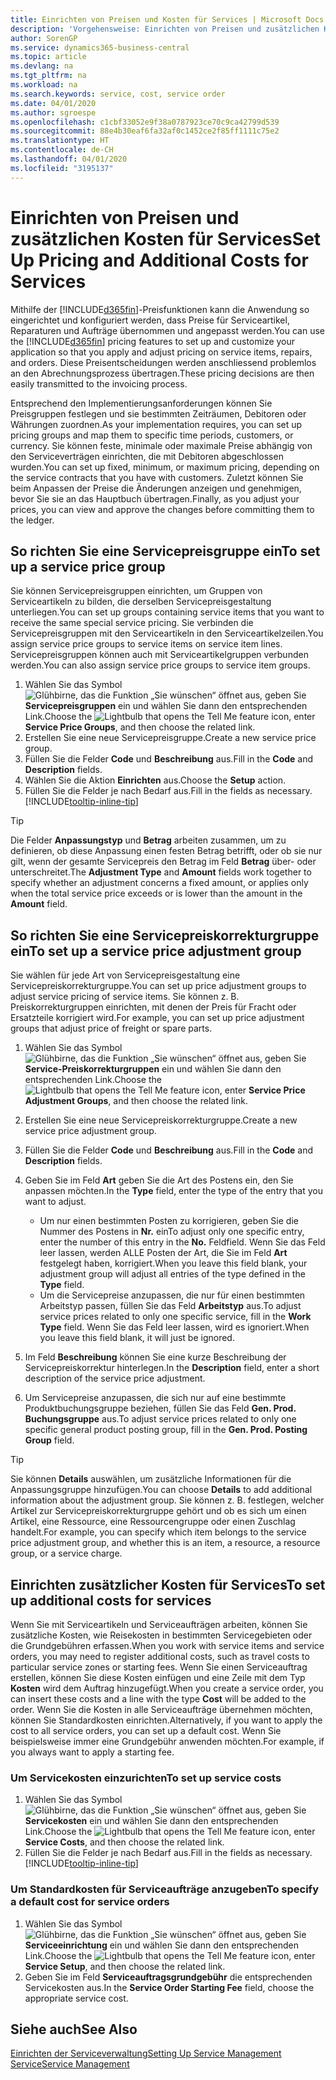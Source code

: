 ```yaml
---
title: Einrichten von Preisen und Kosten für Services | Microsoft Docs
description: 'Vorgehensweise: Einrichten von Preisen und zusätzlichen Kosten für Services.'
author: SorenGP
ms.service: dynamics365-business-central
ms.topic: article
ms.devlang: na
ms.tgt_pltfrm: na
ms.workload: na
ms.search.keywords: service, cost, service order
ms.date: 04/01/2020
ms.author: sgroespe
ms.openlocfilehash: c1cbf33052e9f38a0787923ce70c9ca42799d539
ms.sourcegitcommit: 88e4b30eaf6fa32af0c1452ce2f85ff1111c75e2
ms.translationtype: HT
ms.contentlocale: de-CH
ms.lasthandoff: 04/01/2020
ms.locfileid: "3195137"
---
```

# <a name="set-up-pricing-and-additional-costs-for-services"></a><span data-ttu-id="9a64e-103">Einrichten von Preisen und zusätzlichen Kosten für Services</span><span class="sxs-lookup"><span data-stu-id="9a64e-103">Set Up Pricing and Additional Costs for Services</span></span>
<span data-ttu-id="9a64e-104">Mithilfe der [!INCLUDE[d365fin](includes/d365fin_md.md)]-Preisfunktionen kann die Anwendung so eingerichtet und konfiguriert werden, dass Preise für Serviceartikel, Reparaturen und Aufträge übernommen und angepasst werden.</span><span class="sxs-lookup"><span data-stu-id="9a64e-104">You can use the [!INCLUDE[d365fin](includes/d365fin_md.md)] pricing features to set up and customize your application so that you apply and adjust pricing on service items, repairs, and orders.</span></span> <span data-ttu-id="9a64e-105">Diese Preisentscheidungen werden anschliessend problemlos an den Abrechnungsprozess übertragen.</span><span class="sxs-lookup"><span data-stu-id="9a64e-105">These pricing decisions are then easily transmitted to the invoicing process.</span></span>  
  
<span data-ttu-id="9a64e-106">Entsprechend den Implementierungsanforderungen können Sie Preisgruppen festlegen und sie bestimmten Zeiträumen, Debitoren oder Währungen zuordnen.</span><span class="sxs-lookup"><span data-stu-id="9a64e-106">As your implementation requires, you can set up pricing groups and map them to specific time periods, customers, or currency.</span></span> <span data-ttu-id="9a64e-107">Sie können feste, minimale oder maximale Preise abhängig von den Serviceverträgen einrichten, die mit Debitoren abgeschlossen wurden.</span><span class="sxs-lookup"><span data-stu-id="9a64e-107">You can set up fixed, minimum, or maximum pricing, depending on the service contracts that you have with customers.</span></span> <span data-ttu-id="9a64e-108">Zuletzt können Sie beim Anpassen der Preise die Änderungen anzeigen und genehmigen, bevor Sie sie an das Hauptbuch übertragen.</span><span class="sxs-lookup"><span data-stu-id="9a64e-108">Finally, as you adjust your prices, you can view and approve the changes before committing them to the ledger.</span></span>  

## <a name="to-set-up-a-service-price-group"></a><span data-ttu-id="9a64e-109">So richten Sie eine Servicepreisgruppe ein</span><span class="sxs-lookup"><span data-stu-id="9a64e-109">To set up a service price group</span></span>
<span data-ttu-id="9a64e-110">Sie können Servicepreisgruppen einrichten, um Gruppen von Serviceartikeln zu bilden, die derselben Servicepreisgestaltung unterliegen.</span><span class="sxs-lookup"><span data-stu-id="9a64e-110">You can set up groups containing service items that you want to receive the same special service pricing.</span></span> <span data-ttu-id="9a64e-111">Sie verbinden die Servicepreisgruppen mit den Serviceartikeln in den Serviceartikelzeilen.</span><span class="sxs-lookup"><span data-stu-id="9a64e-111">You assign service price groups to service items on service item lines.</span></span> <span data-ttu-id="9a64e-112">Servicepreisgruppen können auch mit Serviceartikelgruppen verbunden werden.</span><span class="sxs-lookup"><span data-stu-id="9a64e-112">You can also assign service price groups to service item groups.</span></span>  

1. <span data-ttu-id="9a64e-113">Wählen Sie das Symbol ![Glühbirne, das die Funktion „Sie wünschen“ öffnet](media/ui-search/search_small.png "Tell Me-Funktion") aus, geben Sie **Servicepreisgruppen** ein und wählen Sie dann den entsprechenden Link.</span><span class="sxs-lookup"><span data-stu-id="9a64e-113">Choose the ![Lightbulb that opens the Tell Me feature](media/ui-search/search_small.png "Tell me what you want to do") icon, enter **Service Price Groups**, and then choose the related link.</span></span>  
2. <span data-ttu-id="9a64e-114">Erstellen Sie eine neue Servicepreisgruppe.</span><span class="sxs-lookup"><span data-stu-id="9a64e-114">Create a new service price group.</span></span>  
3. <span data-ttu-id="9a64e-115">Füllen Sie die Felder **Code** und **Beschreibung** aus.</span><span class="sxs-lookup"><span data-stu-id="9a64e-115">Fill in the **Code** and **Description** fields.</span></span>  
4. <span data-ttu-id="9a64e-116">Wählen Sie die Aktion **Einrichten** aus.</span><span class="sxs-lookup"><span data-stu-id="9a64e-116">Choose the **Setup** action.</span></span>  
2. <span data-ttu-id="9a64e-117">Füllen Sie die Felder je nach Bedarf aus.</span><span class="sxs-lookup"><span data-stu-id="9a64e-117">Fill in the fields as necessary.</span></span> [!INCLUDE[tooltip-inline-tip](includes/tooltip-inline-tip_md.md)]  

 > [!Tip]
 > <span data-ttu-id="9a64e-118">Die Felder **Anpassungstyp** und **Betrag** arbeiten zusammen, um zu definieren, ob diese Anpassung einen festen Betrag betrifft, oder ob sie nur gilt, wenn der gesamte Servicepreis den Betrag im Feld **Betrag** über- oder unterschreitet.</span><span class="sxs-lookup"><span data-stu-id="9a64e-118">The **Adjustment Type** and **Amount** fields work together to specify whether an adjustment concerns a fixed amount, or applies only when the total service price exceeds or is lower than the amount in the **Amount** field.</span></span>  

## <a name="to-set-up-a-service-price-adjustment-group"></a><span data-ttu-id="9a64e-119">So richten Sie eine Servicepreiskorrekturgruppe ein</span><span class="sxs-lookup"><span data-stu-id="9a64e-119">To set up a service price adjustment group</span></span>  
<span data-ttu-id="9a64e-120">Sie wählen für jede Art von Servicepreisgestaltung eine Servicepreiskorrekturgruppe.</span><span class="sxs-lookup"><span data-stu-id="9a64e-120">You can set up price adjustment groups to adjust service pricing of service items.</span></span> <span data-ttu-id="9a64e-121">Sie können z. B. Preiskorrekturgruppen einrichten, mit denen der Preis für Fracht oder Ersatzteile korrigiert wird.</span><span class="sxs-lookup"><span data-stu-id="9a64e-121">For example, you can set up price adjustment groups that adjust price of freight or spare parts.</span></span>  
  
1. <span data-ttu-id="9a64e-122">Wählen Sie das Symbol ![Glühbirne, das die Funktion „Sie wünschen“ öffnet](media/ui-search/search_small.png "Tell Me-Funktion") aus, geben Sie **Service-Preiskorrekturgruppen** ein und wählen Sie dann den entsprechenden Link.</span><span class="sxs-lookup"><span data-stu-id="9a64e-122">Choose the ![Lightbulb that opens the Tell Me feature](media/ui-search/search_small.png "Tell me what you want to do") icon, enter **Service Price Adjustment Groups**, and then choose the related link.</span></span>  
2. <span data-ttu-id="9a64e-123">Erstellen Sie eine neue Servicepreiskorrekturgruppe.</span><span class="sxs-lookup"><span data-stu-id="9a64e-123">Create a new service price adjustment group.</span></span>  
3. <span data-ttu-id="9a64e-124">Füllen Sie die Felder **Code** und **Beschreibung** aus.</span><span class="sxs-lookup"><span data-stu-id="9a64e-124">Fill in the **Code** and **Description** fields.</span></span>  
4. <span data-ttu-id="9a64e-125">Geben Sie im Feld **Art** geben Sie die Art des Postens ein, den Sie anpassen möchten.</span><span class="sxs-lookup"><span data-stu-id="9a64e-125">In the **Type** field, enter the type of the entry that you want to adjust.</span></span>  
  
    * <span data-ttu-id="9a64e-126">Um nur einen bestimmten Posten zu korrigieren, geben Sie die Nummer des Postens in **Nr.** ein</span><span class="sxs-lookup"><span data-stu-id="9a64e-126">To adjust only one specific entry, enter the number of this entry in the **No.**</span></span> <span data-ttu-id="9a64e-127">Feld</span><span class="sxs-lookup"><span data-stu-id="9a64e-127">field.</span></span> <span data-ttu-id="9a64e-128">Wenn Sie das Feld leer lassen, werden ALLE Posten der Art, die Sie im Feld **Art** festgelegt haben, korrigiert.</span><span class="sxs-lookup"><span data-stu-id="9a64e-128">When you leave this field blank, your adjustment group will adjust all entries of the type defined in the **Type** field.</span></span>  
    * <span data-ttu-id="9a64e-129">Um die Servicepreise anzupassen, die nur für einen bestimmten Arbeitstyp passen, füllen Sie das Feld **Arbeitstyp** aus.</span><span class="sxs-lookup"><span data-stu-id="9a64e-129">To adjust service prices related to only one specific service, fill in the **Work Type** field.</span></span> <span data-ttu-id="9a64e-130">Wenn Sie das Feld leer lassen, wird es ignoriert.</span><span class="sxs-lookup"><span data-stu-id="9a64e-130">When you leave this field blank, it will just be ignored.</span></span>  
  
5. <span data-ttu-id="9a64e-131">Im Feld **Beschreibung** können Sie eine kurze Beschreibung der Servicepreiskorrektur hinterlegen.</span><span class="sxs-lookup"><span data-stu-id="9a64e-131">In the **Description** field, enter a short description of the service price adjustment.</span></span>  
6. <span data-ttu-id="9a64e-132">Um Servicepreise anzupassen, die sich nur auf eine bestimmte Produktbuchungsgruppe beziehen, füllen Sie das Feld **Gen. Prod. Buchungsgruppe** aus.</span><span class="sxs-lookup"><span data-stu-id="9a64e-132">To adjust service prices related to only one specific general product posting group, fill in the **Gen. Prod. Posting Group** field.</span></span>

> [!Tip]
> <span data-ttu-id="9a64e-133">Sie können **Details** auswählen, um zusätzliche Informationen für die Anpassungsgruppe hinzufügen.</span><span class="sxs-lookup"><span data-stu-id="9a64e-133">You can choose **Details** to add additional information about the adjustment group.</span></span> <span data-ttu-id="9a64e-134">Sie können z. B. festlegen, welcher Artikel zur Servicepreiskorrekturgruppe gehört und ob es sich um einen Artikel, eine Ressource, eine Ressourcengruppe oder einen Zuschlag handelt.</span><span class="sxs-lookup"><span data-stu-id="9a64e-134">For example, you can specify which item belongs to the service price adjustment group, and whether this is an item, a resource, a resource group, or a service charge.</span></span>  

## <a name="to-set-up-additional-costs-for-services"></a><span data-ttu-id="9a64e-135">Einrichten zusätzlicher Kosten für Services</span><span class="sxs-lookup"><span data-stu-id="9a64e-135">To set up additional costs for services</span></span>
<span data-ttu-id="9a64e-136">Wenn Sie mit Serviceartikeln und Serviceaufträgen arbeiten, können Sie zusätzliche Kosten, wie Reisekosten in bestimmten Servicegebieten oder die Grundgebühren erfassen.</span><span class="sxs-lookup"><span data-stu-id="9a64e-136">When you work with service items and service orders, you may need to register additional costs, such as travel costs to particular service zones or starting fees.</span></span> <span data-ttu-id="9a64e-137">Wenn Sie einen Serviceauftrag erstellen, können Sie diese Kosten einfügen und eine Zeile mit dem Typ **Kosten** wird dem Auftrag hinzugefügt.</span><span class="sxs-lookup"><span data-stu-id="9a64e-137">When you create a service order, you can insert these costs and a line with the type **Cost** will be added to the order.</span></span> <span data-ttu-id="9a64e-138">Wenn Sie die Kosten in alle Serviceaufträge übernehmen möchten, können Sie Standardkosten einrichten.</span><span class="sxs-lookup"><span data-stu-id="9a64e-138">Alternatively, if you want to apply the cost to all service orders, you can set up a default cost.</span></span> <span data-ttu-id="9a64e-139">Wenn Sie beispielsweise immer eine Grundgebühr anwenden möchten.</span><span class="sxs-lookup"><span data-stu-id="9a64e-139">For example, if you always want to apply a starting fee.</span></span>
  
### <a name="to-set-up-service-costs"></a><span data-ttu-id="9a64e-140">Um Servicekosten einzurichten</span><span class="sxs-lookup"><span data-stu-id="9a64e-140">To set up service costs</span></span>
1. <span data-ttu-id="9a64e-141">Wählen Sie das Symbol ![Glühbirne, das die Funktion „Sie wünschen“ öffnet](media/ui-search/search_small.png "Tell Me-Funktion") aus, geben Sie **Servicekosten** ein und wählen Sie dann den entsprechenden Link.</span><span class="sxs-lookup"><span data-stu-id="9a64e-141">Choose the ![Lightbulb that opens the Tell Me feature](media/ui-search/search_small.png "Tell me what you want to do") icon, enter **Service Costs**, and then choose the related link.</span></span> 
2. <span data-ttu-id="9a64e-142">Füllen Sie die Felder je nach Bedarf aus.</span><span class="sxs-lookup"><span data-stu-id="9a64e-142">Fill in the fields as necessary.</span></span> [!INCLUDE[tooltip-inline-tip](includes/tooltip-inline-tip_md.md)]  

### <a name="to-specify-a-default-cost-for-service-orders"></a><span data-ttu-id="9a64e-143">Um Standardkosten für Serviceaufträge anzugeben</span><span class="sxs-lookup"><span data-stu-id="9a64e-143">To specify a default cost for service orders</span></span>
1. <span data-ttu-id="9a64e-144">Wählen Sie das Symbol ![Glühbirne, das die Funktion „Sie wünschen“ öffnet](media/ui-search/search_small.png "Tell Me-Funktion") aus, geben Sie **Serviceeinrichtung** ein und wählen Sie dann den entsprechenden Link.</span><span class="sxs-lookup"><span data-stu-id="9a64e-144">Choose the ![Lightbulb that opens the Tell Me feature](media/ui-search/search_small.png "Tell me what you want to do") icon, enter **Service Setup**, and then choose the related link.</span></span> 
2. <span data-ttu-id="9a64e-145">Geben Sie im Feld **Serviceauftragsgrundgebühr** die entsprechenden Servicekosten aus.</span><span class="sxs-lookup"><span data-stu-id="9a64e-145">In the **Service Order Starting Fee** field, choose the appropriate service cost.</span></span>

## <a name="see-also"></a><span data-ttu-id="9a64e-146">Siehe auch</span><span class="sxs-lookup"><span data-stu-id="9a64e-146">See Also</span></span>
[<span data-ttu-id="9a64e-147">Einrichten der Serviceverwaltung</span><span class="sxs-lookup"><span data-stu-id="9a64e-147">Setting Up Service Management</span></span>](service-setup-service.md)  
[<span data-ttu-id="9a64e-148">Service</span><span class="sxs-lookup"><span data-stu-id="9a64e-148">Service Management</span></span>](service-service.md)  
